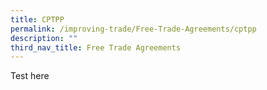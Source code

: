 ```yaml
---
title: CPTPP
permalink: /improving-trade/Free-Trade-Agreements/cptpp
description: ""
third_nav_title: Free Trade Agreements
---
```

Test here